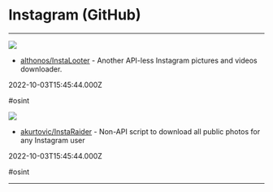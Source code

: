 # Instagram (GitHub)

---

![](https://opengraph.githubassets.com/4907ca4358ce0db430cfea9ecd0e5f62884f0b69dd2a7f1beecd92958b7f96d0/althonos/InstaLooter)

- [althonos/InstaLooter](https://github.com/althonos/InstaLooter) - Another API-less Instagram pictures and videos downloader.

2022-10-03T15:45:44.000Z

#osint

![](https://opengraph.githubassets.com/96d2599fa1f40ab167c791dd69d4838e1d65235ec852e8629554670be05c9497/akurtovic/InstaRaider)

- [akurtovic/InstaRaider](https://github.com/akurtovic/InstaRaider) - Non-API script to download all public photos for any Instagram user

2022-10-03T15:45:44.000Z

#osint

---

